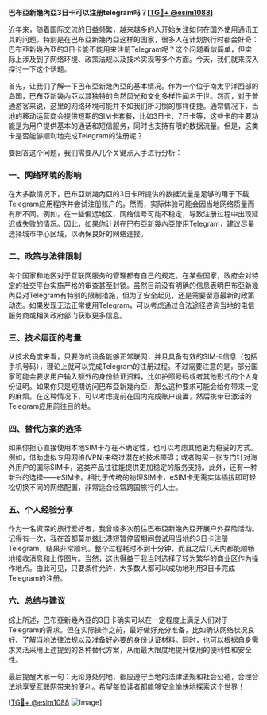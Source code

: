 **巴布亞新幾內亞3日卡可以注册telegram吗？[[TG💪+ @esim1088](https://t.me/s/esim1088)]**

近年来，随着国际交流的日益频繁，越来越多的人开始关注如何在国外使用通讯工具的问题。特别是在巴布亞新幾內亞这样的国家，很多人在计划旅行时都会好奇：巴布亞新幾內亞的3日卡能不能用来注册Telegram呢？这个问题看似简单，但实际上涉及到了网络环境、政策法规以及技术实现等多个方面。今天，我们就来深入探讨一下这个话题。

首先，让我们了解一下巴布亞新幾內亞的基本情况。作为一个位于南太平洋西部的岛国，巴布亞新幾內亞以其独特的自然风光和文化多样性闻名于世。然而，对于普通游客来说，这里的网络环境可能并不如我们所习惯的那样便捷。通常情况下，当地的移动运营商会提供短期的SIM卡套餐，比如3日卡、7日卡等，这些卡的主要功能是为用户提供基本的通话和短信服务，同时也支持有限的数据流量。但是，这类卡是否能够顺利地完成Telegram的注册呢？

要回答这个问题，我们需要从几个关键点入手进行分析：

### **一、网络环境的影响**
在大多数情况下，巴布亞新幾內亞的3日卡所提供的数据流量是足够的用于下载Telegram应用程序并尝试注册账户的。然而，实际体验可能会因当地网络质量而有所不同。例如，在一些偏远地区，网络信号可能不稳定，导致注册过程中出现延迟或失败的情况。因此，如果你计划在巴布亞新幾內亞使用Telegram，建议尽量选择城市中心区域，以确保良好的网络连接。

### **二、政策与法律限制**
每个国家和地区对于互联网服务的管理都有自己的规定。在某些国家，政府会对特定的社交平台实施严格的审查甚至封锁。虽然目前没有明确的信息表明巴布亞新幾內亞对Telegram有特别的限制措施，但为了安全起见，还是需要留意最新的政策动态。如果发现无法正常使用Telegram，可以考虑通过合法途径咨询当地的电信服务商或相关政府部门获取更多信息。

### **三、技术层面的考量**
从技术角度来看，只要你的设备能够正常联网，并且具备有效的SIM卡信息（包括手机号码），理论上就可以完成Telegram的注册过程。不过需要注意的是，部分国家可能会要求用户输入额外的身份验证资料，比如护照号码或者其他形式的个人身份证明。如果你只是短期访问巴布亞新幾內亞，那么这种要求可能会给你带来一定的麻烦。在这种情况下，可以考虑提前在国内完成账户设置，然后携带已激活的Telegram应用前往目的地。

### **四、替代方案的选择**
如果你担心直接使用本地SIM卡存在不确定性，也可以考虑其他更为稳妥的方式。例如，借助虚拟专用网络(VPN)来绕过潜在的技术障碍；或者购买一张专门针对海外用户的国际SIM卡，这类产品往往能提供更加稳定的服务支持。此外，还有一种新兴的选择——eSIM卡。相比于传统的物理SIM卡，eSIM卡无需实体插拔即可轻松切换不同的网络配置，非常适合经常跨国旅行的人士。

### **五、个人经验分享**
作为一名资深的旅行爱好者，我曾经多次前往巴布亞新幾內亞开展户外探险活动。记得有一次，我在首都莫尔兹比港短暂停留期间尝试用当地的3日卡注册Telegram，结果非常顺利。整个过程耗时不到十分钟，而且之后几天内都能顺畅地接收消息和上传图片。当然，这也得益于我当时选择了较为繁华的商业区作为操作地点。由此可见，只要条件允许，大多数人都可以成功地利用3日卡完成Telegram的注册。

### **六、总结与建议**
综上所述，巴布亞新幾內亞的3日卡确实可以在一定程度上满足人们对于Telegram的需求。但在实际操作之前，最好做好充分准备，比如确认网络状况良好、了解当地法律法规以及准备好必要的身份认证材料。同时，也可以根据自身需求灵活采用上述提到的各种替代方案，从而最大限度地提升使用的便利性和安全性。

最后提醒大家一句：无论身处何地，都应遵守当地的法律法规和社会公德，合理合法地享受互联网带来的便利。希望每位读者都能够安全愉快地探索这个世界！

[[TG💪+ @esim1088](https://t.me/s/esim1088) ![Image](https://i.postimg.cc/4NQfJmqS/Snipaste-2025-05-13-00-14-12.png)]